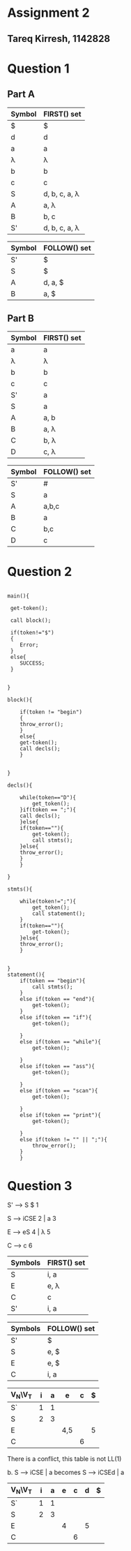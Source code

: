 # Assignment 2
## Tareq Kirresh, 1142828

# Question 1

## Part A



Symbol | FIRST() set
---|---
$ |	$
d  |  d
a 	|a
&lambda; 	|&lambda;
b 	|b
c 	|c
S 	|d, b, c, a, &lambda;
A 	|a, &lambda;
B 	|b, c
S' 	|d, b, c, a, &lambda;



Symbol | FOLLOW() set
---|---
S' | $
S  | $
A  | d, a, $
B  | a, $
   
## Part B


Symbol | FIRST() set
---|---
a 	|a
&lambda; 	|&lambda;
b 	|b
c 	|c
S' 	|a
S 	|a
A 	|a, b
B 	|a, &lambda;
C 	|b, &lambda;
D 	|c, &lambda;



Symbol | FOLLOW() set
---|---
S' | #
S |	a
A |	a,b,c
B |	a
C |	b,c
D | c
   
# Question 2

```

main(){

 get-token();
 
 call block();

 if(token!="$")
 {
	Error;
 }
 else{
	SUCCESS;
 }
	

}

block(){

	if(token != "begin")
	{
	throw_error();
	}
	else{
	get-token();
	call decls();
	}


}

decls(){
	
	while(token=="D"){
		get_token();
	}if(token == ";"){
	call decls();
	}else{
	if(token==""){
		get-token();
		call stmts();
	}else{
	throw_error();
	}
	}

}

stmts(){
	
	while(token!=";"){
		get_token();
		call statement();
	}
	if(token==""){
		get-token();
	}else{
	throw_error();
	}
	

}
statement(){
	if(token == "begin"){	
		call stmts();
	}
	else if(token == "end"){
		get-token();
	}
	else if(token == "if"){
		get-token();
		
	}
	else if(token == "while"){
		get-token();
		
	}
	else if(token == "ass"){
		get-token();
		
	}
	else if(token == "scan"){
		get-token();
		
	}
	else if(token == "print"){
		get-token();
		
	}
	else if(token != "" || ";"){
		throw_error();
	}
	}

```

# Question 3
 
S' -->  S $ 1

S  -->  iCSE 2   |    a 3

E  --> eS  4 |  &lambda; 5

C  --> c 6

Symbols | FIRST() set 
--|--
S |	i, a
E |	e, &lambda;
C |	c
S'| i, a


Symbols | FOLLOW() set
---|---
S' | $
S |	e, $
E |	e, $
C |	i, a


V<sub>N</sub>\\V<sub>T</sub>| i | a | e | c | $
---|---|---|---|---|---
 S`| 1 | 1 |   |   |
 S | 2 | 3 |   |   | 
 E |   |   |4,5|   | 5  
 C |   |   |   | 6 |

There is a conflict, this table is not LL(1)

b. S  -->  iCSE  | a  becomes S -->  iCSEd  |  a 



V<sub>N</sub>\\V<sub>T</sub>| i | a | e | c | d | $ 
---|---|---|---|---|---|---
 S`| 1 | 1 |   |   |   |
 S | 2 | 3 |   |   |   |
 E |   |   | 4 |   | 5 |  
 C |   |   |   | 6 |   | 

